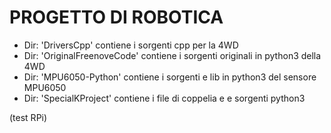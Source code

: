 # PROGETTO DI ROBOTICA

* Dir: 'DriversCpp' contiene i sorgenti cpp per la 4WD
* Dir: 'OriginalFreenoveCode' contiene i sorgenti originali in python3 della 4WD
* Dir: 'MPU6050-Python' contiene i sorgenti e lib in python3 del sensore MPU6050
* Dir: 'SpecialKProject' contiene i file di coppelia e e sorgenti python3

(test RPi)
